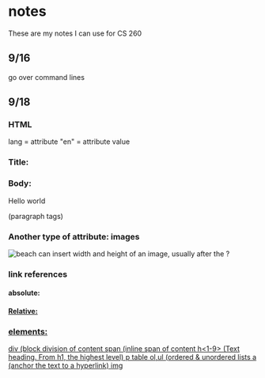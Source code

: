 # notes
These are my notes I can use for CS 260

## 9/16

go over command lines

## 9/18

### HTML

<html lang="en">
  lang = attribute
  "en" = attribute value
</html>

### Title:
<head> 
</head>

### Body:
<body>
  <p>Hello world</p> (paragraph tags)
</body>

### Another type of attribute: images
<img alt = "beach"
src="https://images.pexels.com/photos/21787/pexels-photo.jpg?w=600&h=300"/>
can insert width and height of an image, usually after the ?

### link references 

#### absolute:
<a href="https://cs260.click/profile.png">

#### Relative:
<a href="profile.png" />

### elements:
div (block division of content
span (inline span of content
h<1-9> (Text heading. From h1, the highest level)
p
table
ol,ul (ordered & unordered lists
a (anchor the text to a hyperlink)
img
